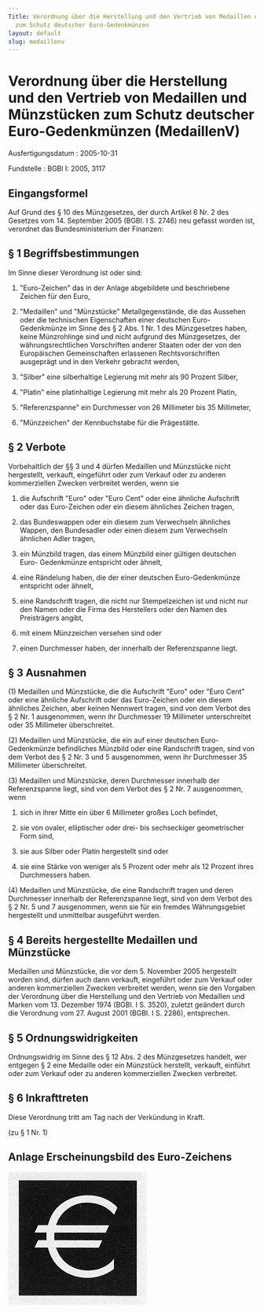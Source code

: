 ```yaml
---
Title: Verordnung über die Herstellung und den Vertrieb von Medaillen und Münzstücken
  zum Schutz deutscher Euro-Gedenkmünzen
layout: default
slug: medaillenv
---
```


# Verordnung über die Herstellung und den Vertrieb von Medaillen und Münzstücken zum Schutz deutscher Euro-Gedenkmünzen (MedaillenV)

Ausfertigungsdatum
:   2005-10-31

Fundstelle
:   BGBl I: 2005, 3117



## Eingangsformel

Auf Grund des § 10 des Münzgesetzes, der durch Artikel 6 Nr. 2 des
Gesetzes vom 14. September 2005 (BGBl. I S. 2746) neu gefasst worden
ist, verordnet das Bundesministerium der Finanzen:


## § 1 Begriffsbestimmungen

Im Sinne dieser Verordnung ist oder sind:

1.  "Euro-Zeichen" das in der Anlage abgebildete und beschriebene Zeichen
    für den Euro,


2.  "Medaillen" und "Münzstücke" Metallgegenstände, die das Aussehen oder
    die technischen Eigenschaften einer deutschen Euro-Gedenkmünze im
    Sinne des § 2 Abs. 1 Nr. 1 des Münzgesetzes haben, keine Münzrohlinge
    sind und nicht aufgrund des Münzgesetzes, der währungsrechtlichen
    Vorschriften anderer Staaten oder der von den Europäischen
    Gemeinschaften erlassenen Rechtsvorschriften ausgeprägt und in den
    Verkehr gebracht werden,


3.  "Silber" eine silberhaltige Legierung mit mehr als 90 Prozent Silber,


4.  "Platin" eine platinhaltige Legierung mit mehr als 20 Prozent Platin,


5.  "Referenzspanne" ein Durchmesser von 26 Millimeter bis 35 Millimeter,


6.  "Münzzeichen" der Kennbuchstabe für die Prägestätte.





## § 2 Verbote

Vorbehaltlich der §§ 3 und 4 dürfen Medaillen und Münzstücke nicht
hergestellt, verkauft, eingeführt oder zum Verkauf oder zu anderen
kommerziellen Zwecken verbreitet werden, wenn sie

1.  die Aufschrift "Euro" oder "Euro Cent" oder eine ähnliche Aufschrift
    oder das Euro-Zeichen oder ein diesem ähnliches Zeichen tragen,


2.  das Bundeswappen oder ein diesem zum Verwechseln ähnliches Wappen, den
    Bundesadler oder einen diesem zum Verwechseln ähnlichen Adler tragen,


3.  ein Münzbild tragen, das einem Münzbild einer gültigen deutschen Euro-
    Gedenkmünze entspricht oder ähnelt,


4.  eine Rändelung haben, die der einer deutschen Euro-Gedenkmünze
    entspricht oder ähnelt,


5.  eine Randschrift tragen, die nicht nur Stempelzeichen ist und nicht
    nur den Namen oder die Firma des Herstellers oder den Namen des
    Preisträgers angibt,


6.  mit einem Münzzeichen versehen sind oder


7.  einen Durchmesser haben, der innerhalb der Referenzspanne liegt.





## § 3 Ausnahmen

(1) Medaillen und Münzstücke, die die Aufschrift "Euro" oder "Euro
Cent" oder eine ähnliche Aufschrift oder das Euro-Zeichen oder ein
diesem ähnliches Zeichen, aber keinen Nennwert tragen, sind von dem
Verbot des § 2 Nr. 1 ausgenommen, wenn ihr Durchmesser 19 Millimeter
unterschreitet oder 35 Millimeter überschreitet.

(2) Medaillen und Münzstücke, die ein auf einer deutschen Euro-
Gedenkmünze befindliches Münzbild oder eine Randschrift tragen, sind
von dem Verbot des § 2 Nr. 3 und 5 ausgenommen, wenn ihr Durchmesser
35 Millimeter überschreitet.

(3) Medaillen und Münzstücke, deren Durchmesser innerhalb der
Referenzspanne liegt, sind von dem Verbot des § 2 Nr. 7 ausgenommen,
wenn

1.  sich in ihrer Mitte ein über 6 Millimeter großes Loch befindet,


2.  sie von ovaler, elliptischer oder drei- bis sechseckiger geometrischer
    Form sind,


3.  sie aus Silber oder Platin hergestellt sind oder


4.  sie eine Stärke von weniger als 5 Prozent oder mehr als 12 Prozent
    ihres Durchmessers haben.




(4) Medaillen und Münzstücke, die eine Randschrift tragen und deren
Durchmesser innerhalb der Referenzspanne liegt, sind von dem Verbot
des § 2 Nr. 5 und 7 ausgenommen, wenn sie für ein fremdes
Währungsgebiet hergestellt und unmittelbar ausgeführt werden.


## § 4 Bereits hergestellte Medaillen und Münzstücke

Medaillen und Münzstücke, die vor dem 5. November 2005 hergestellt
worden sind, dürfen auch dann verkauft, eingeführt oder zum Verkauf
oder anderen kommerziellen Zwecken verbreitet werden, wenn sie den
Vorgaben der Verordnung über die Herstellung und den Vertrieb von
Medaillen und Marken vom 13. Dezember 1974 (BGBl. I S. 3520), zuletzt
geändert durch die Verordnung vom 27. August 2001 (BGBl. I S. 2286),
entsprechen.


## § 5 Ordnungswidrigkeiten

Ordnungswidrig im Sinne des § 12 Abs. 2 des Münzgesetzes handelt, wer
entgegen § 2 eine Medaille oder ein Münzstück herstellt, verkauft,
einführt oder zum Verkauf oder zu anderen kommerziellen Zwecken
verbreitet.


## § 6 Inkrafttreten

Diese Verordnung tritt am Tag nach der Verkündung in Kraft.

(zu § 1 Nr. 1)

## Anlage Erscheinungsbild des Euro-Zeichens

![bgbl1_2005_j3118_0010.jpg](bgbl1_2005_j3118_0010.jpg)

